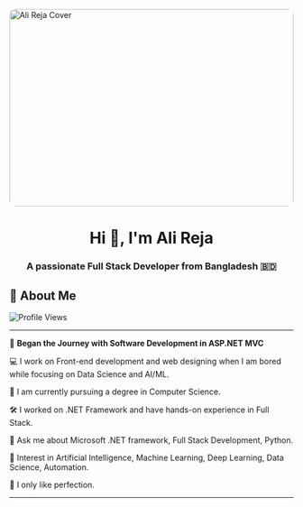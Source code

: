 <img src="https://i.ibb.co/Fb8fPK60/beautiful-office-space-cartoon-style.jpg" 
     alt="Ali Reja Cover" 
     style="width:100%; max-width:1280px; height:350px; object-fit:cover; display:block; margin: 0 auto; border-radius: 10px;"/>


<h1 align="center">Hi 👋, I'm Ali Reja</h1>
<h3 align="center">A passionate Full Stack Developer from Bangladesh 🇧🇩</h3>


## 🌟 About Me

![Profile Views]([https://komarev.com/ghpvc/?username=YOUR_USERNAME&label=Profile%20Views&color=blue&style=flat](https://i.ibb.co/ymTDCFPK/Programming-bro.png))

---

🌟 **Began the Journey with Software Development in ASP.NET MVC**

💻 I work on Front-end development and web designing when I am bored while focusing on Data Science and AI/ML.

🌱 I am currently pursuing a degree in Computer Science.

🛠️ I worked on .NET Framework and have hands-on experience in Full Stack.

💬 Ask me about Microsoft .NET framework, Full Stack Development, Python.

🎯 Interest in Artificial Intelligence, Machine Learning, Deep Learning, Data Science, Automation.

🎯 I only like perfection.

---



<!--
**Alireja-khan/Alireja-khan** is a ✨ _special_ ✨ repository because its `README.md` (this file) appears on your GitHub profile.

Here are some ideas to get you started:

- 🔭 I’m currently working on ...
- 🌱 I’m currently learning ...
- 👯 I’m looking to collaborate on ...
- 🤔 I’m looking for help with ...
- 💬 Ask me about ...
- 📫 How to reach me: ...
- 😄 Pronouns: ...
- ⚡ Fun fact: ...
-->
